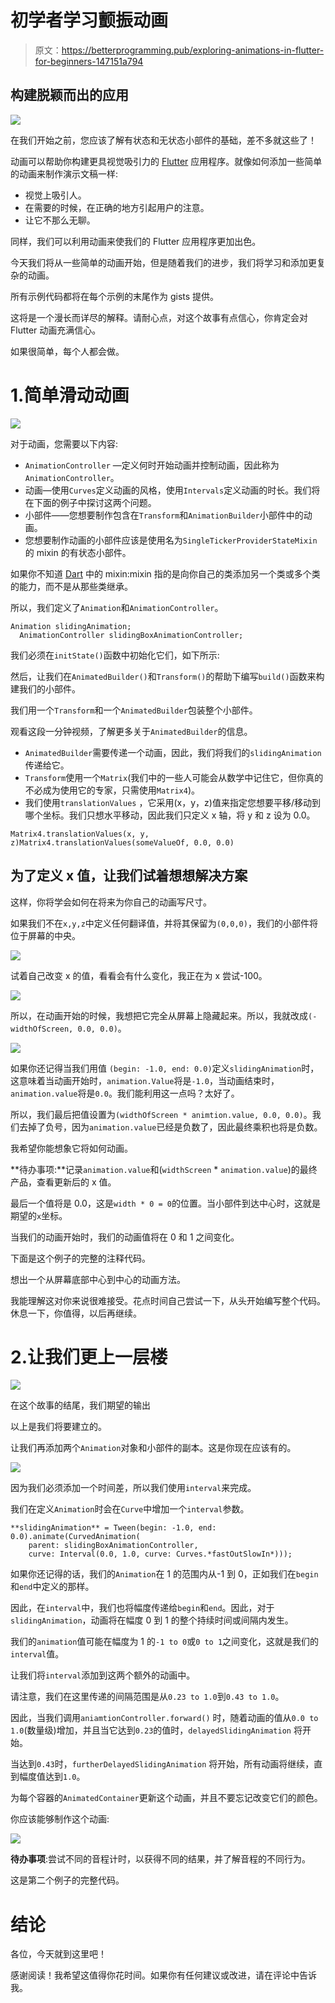 # 初学者学习颤振动画

> 原文：<https://betterprogramming.pub/exploring-animations-in-flutter-for-beginners-147151a794>

## 构建脱颖而出的应用

![](img/bf7850c2eb7443959ba81183c6302f27.png)

在我们开始之前，您应该了解有状态和无状态小部件的基础，差不多就这些了！

动画可以帮助你构建更具视觉吸引力的 [Flutter](https://flutter.dev/) 应用程序。就像如何添加一些简单的动画来制作演示文稿一样:

*   视觉上吸引人。
*   在需要的时候，在正确的地方引起用户的注意。
*   让它不那么无聊。

同样，我们可以利用动画来使我们的 Flutter 应用程序更加出色。

今天我们将从一些简单的动画开始，但是随着我们的进步，我们将学习和添加更复杂的动画。

所有示例代码都将在每个示例的末尾作为 gists 提供。

这将是一个漫长而详尽的解释。请耐心点，对这个故事有点信心，你肯定会对 Flutter 动画充满信心。

如果很简单，每个人都会做。

# 1.简单滑动动画

![](img/b3d20e889e84d9ea33d95f55c2c54917.png)

对于动画，您需要以下内容:

*   `AnimationController` —定义何时开始动画并控制动画，因此称为`AnimationController`。
*   动画—使用`Curves`定义动画的风格，使用`Intervals`定义动画的时长。我们将在下面的例子中探讨这两个问题。
*   小部件——您想要制作包含在`Transform`和`AnimationBuilder`小部件中的动画。
*   您想要制作动画的小部件应该是使用名为`SingleTickerProviderStateMixin`的 mixin 的有状态小部件。

如果你不知道 [Dart](https://dart.dev/) 中的 mixin:mixin 指的是向你自己的类添加另一个类或多个类的能力，而不是从那些类继承。

所以，我们定义了`Animation`和`AnimationController`。

```
Animation slidingAnimation;
  AnimationController slidingBoxAnimationController;
```

我们必须在`initState()`函数中初始化它们，如下所示:

然后，让我们在`AnimatedBuilder()`和`Transform()`的帮助下编写`build()`函数来构建我们的小部件。

我们用一个`Transform`和一个`AnimatedBuilder`包装整个小部件。

观看这段一分钟视频，了解更多关于`AnimatedBuilder`的信息。

*   `AnimatedBuilder`需要传递一个动画，因此，我们将我们的`slidingAnimation`传递给它。
*   `Transform`使用一个`Matrix`(我们中的一些人可能会从数学中记住它，但你真的不必成为使用它的专家，只需使用`Matrix4`)。
*   我们使用`translationValues` ，它采用(x，y，z)值来指定您想要平移/移动到哪个坐标。我们只想水平移动，因此我们只定义 x 轴，将 y 和 z 设为 0.0。

```
Matrix4.translationValues(x, y, z)Matrix4.translationValues(someValueOf, 0.0, 0.0)
```

## 为了定义 x 值，让我们试着想想解决方案

这样，你将学会如何在将来为你自己的动画写尺寸。

如果我们不在`x,y,z`中定义任何翻译值，并将其保留为`(0,0,0)`，我们的小部件将位于屏幕的中央。

![](img/cb2e1353e852ae1b6e20b9a8965a5286.png)

试着自己改变 x 的值，看看会有什么变化，我正在为 x 尝试-100。

![](img/b6bf511a34fe81d7c0e5eb80591b1f9c.png)

所以，在动画开始的时候，我想把它完全从屏幕上隐藏起来。所以，我就改成`(-widthOfScreen, 0.0, 0.0)`。

![](img/218ff00ea987a35e2a2505e88f33d27c.png)

如果你还记得当我们用值
`(begin: -1.0, end: 0.0)`定义`slidingAnimation`时，这意味着当动画开始时，`animation.Value`将是`-1.0`，当动画结束时，`animation.value`将是`0.0`。我们能利用这一点吗？太好了。

所以，我们最后把值设置为`(widthOfScreen * animtion.value, 0.0, 0.0)`。我们去掉了负号，因为`animation.value`已经是负数了，因此最终乘积也将是负数。

我希望你能想象它将如何动画。

**待办事项:**记录`animation.value`和(`widthScreen` * `animation.value`)的最终产品，查看更新后的 x 值。

最后一个值将是 0.0，这是`width * 0 = 0`的位置。当小部件到达中心时，这就是期望的`x`坐标。

当我们的动画开始时，我们的动画值将在 0 和 1 之间变化。

下面是这个例子的完整的注释代码。

想出一个从屏幕底部中心到中心的动画方法。

我能理解这对你来说很难接受。花点时间自己尝试一下，从头开始编写整个代码。休息一下，你值得，以后再继续。

# 2.让我们更上一层楼

![](img/ef66aca9b3fe2982d2de997718edbc63.png)

在这个故事的结尾，我们期望的输出

以上是我们将要建立的。

让我们再添加两个`Animation`对象和小部件的副本。这是你现在应该有的。

![](img/153378b9af6cb51bb01ba46d82fc342e.png)

因为我们必须添加一个时间差，所以我们使用`interval`来完成。

我们在定义`Animation`时会在`Curve`中增加一个`interval`参数。

```
**slidingAnimation** = Tween(begin: -1.0, end: 0.0).animate(CurvedAnimation(
    parent: slidingBoxAnimationController,
    curve: Interval(0.0, 1.0, curve: Curves.*fastOutSlowIn*)));
```

如果你还记得的话，我们的`Animation`在 1 的范围内从-1 到 0，正如我们在`begin`和`end`中定义的那样。

因此，在`interval`中，我们也将幅度传递给`begin`和`end`。因此，对于`slidingAnimation`，动画将在幅度 0 到 1 的整个持续时间或间隔内发生。

我们的`animation`值可能在幅度为 1 的`-1 to 0`或`0 to 1`之间变化，这就是我们的`interval`值。

让我们将`interval`添加到这两个额外的动画中。

请注意，我们在这里传递的间隔范围是从`0.23 to 1.0`到`0.43 to 1.0`。

因此，当我们调用`aniamtionController.forward()` 时，随着动画的值从`0.0 to 1.0`(数量级)增加，并且当它达到`0.23`的值时，`delayedSlidingAnimation` 将开始。

当达到`0.43`时，`furtherDelayedSlidingAnimation` 将开始，所有动画将继续，直到幅度值达到`1.0`。

为每个容器的`AnimatedContainer`更新这个动画，并且不要忘记改变它们的颜色。

你应该能够制作这个动画:

![](img/ef66aca9b3fe2982d2de997718edbc63.png)

**待办事项**:尝试不同的音程计时，以获得不同的结果，并了解音程的不同行为。

这是第二个例子的完整代码。

# 结论

各位，今天就到这里吧！

感谢阅读！我希望这值得你花时间。如果你有任何建议或改进，请在评论中告诉我。